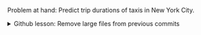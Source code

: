 Problem at hand: Predict trip durations of taxis in New York City. 

<details>
<summary>Github lesson: Remove large files from previous commits</summary>


[1]: https://github.com/rtyley/bfg-repo-cleaner
[2]: https://rtyley.github.io/bfg-repo-cleaner/

The solution is to use the bfg repo-cleaner package. Here is their [github repo][1] and [official website][2]
</br> 

To download it (on Linux) either run the wget command: 
<code> wget -O bfg.jar https://repo1.maven.org/maven2/com/madgag/bfg/1.14.0/bfg-1.14.0.jar </code>
or download it from their website. </br>

Inside the local repository directory run <code> java -jar /path/to/bfg.jar </code> </br>

Remove large files using </br>
<code>java -jar path/to/bfg.jar --strip-blobs-bigger-than 100M </br>
  git reflog expire --expire=now --all   </br>
  git gc --prune=now --aggressive </code> </br>
  
If one of the big files is used by protected commits, it will STILL exist in your repository. In this case you need to manually delete it (using the rm command) and make a manual commit that removes it (git add file_to_be_removed and then git commit -m "removing big file") and then run the BFG on a fresh copy of the repo.



</details>
